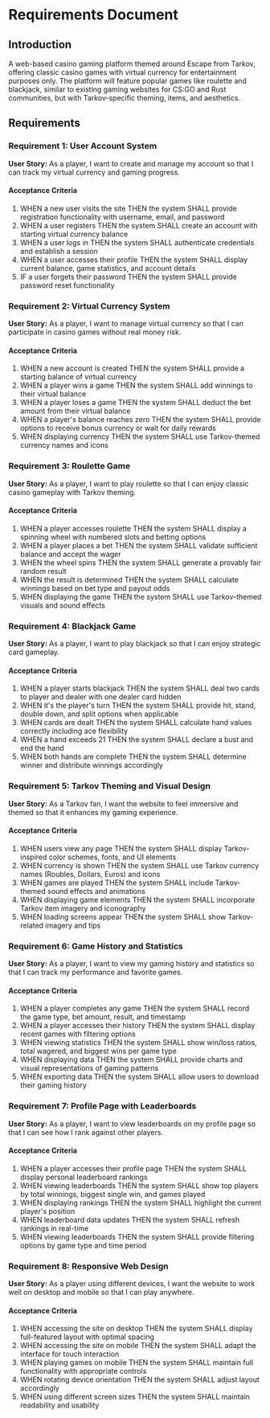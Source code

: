# Requirements Document

## Introduction

A web-based casino gaming platform themed around Escape from Tarkov, offering classic casino games with virtual currency for entertainment purposes only. The platform will feature popular games like roulette and blackjack, similar to existing gaming websites for CS:GO and Rust communities, but with Tarkov-specific theming, items, and aesthetics.

## Requirements

### Requirement 1: User Account System

**User Story:** As a player, I want to create and manage my account so that I can track my virtual currency and gaming progress.

#### Acceptance Criteria

1. WHEN a new user visits the site THEN the system SHALL provide registration functionality with username, email, and password
2. WHEN a user registers THEN the system SHALL create an account with starting virtual currency balance
3. WHEN a user logs in THEN the system SHALL authenticate credentials and establish a session
4. WHEN a user accesses their profile THEN the system SHALL display current balance, game statistics, and account details
5. IF a user forgets their password THEN the system SHALL provide password reset functionality

### Requirement 2: Virtual Currency System

**User Story:** As a player, I want to manage virtual currency so that I can participate in casino games without real money risk.

#### Acceptance Criteria

1. WHEN a new account is created THEN the system SHALL provide a starting balance of virtual currency
2. WHEN a player wins a game THEN the system SHALL add winnings to their virtual balance
3. WHEN a player loses a game THEN the system SHALL deduct the bet amount from their virtual balance
4. WHEN a player's balance reaches zero THEN the system SHALL provide options to receive bonus currency or wait for daily rewards
5. WHEN displaying currency THEN the system SHALL use Tarkov-themed currency names and icons

### Requirement 3: Roulette Game

**User Story:** As a player, I want to play roulette so that I can enjoy classic casino gameplay with Tarkov theming.

#### Acceptance Criteria

1. WHEN a player accesses roulette THEN the system SHALL display a spinning wheel with numbered slots and betting options
2. WHEN a player places a bet THEN the system SHALL validate sufficient balance and accept the wager
3. WHEN the wheel spins THEN the system SHALL generate a provably fair random result
4. WHEN the result is determined THEN the system SHALL calculate winnings based on bet type and payout odds
5. WHEN displaying the game THEN the system SHALL use Tarkov-themed visuals and sound effects

### Requirement 4: Blackjack Game

**User Story:** As a player, I want to play blackjack so that I can enjoy strategic card gameplay.

#### Acceptance Criteria

1. WHEN a player starts blackjack THEN the system SHALL deal two cards to player and dealer with one dealer card hidden
2. WHEN it's the player's turn THEN the system SHALL provide hit, stand, double down, and split options when applicable
3. WHEN cards are dealt THEN the system SHALL calculate hand values correctly including ace flexibility
4. WHEN a hand exceeds 21 THEN the system SHALL declare a bust and end the hand
5. WHEN both hands are complete THEN the system SHALL determine winner and distribute winnings accordingly



### Requirement 5: Tarkov Theming and Visual Design

**User Story:** As a Tarkov fan, I want the website to feel immersive and themed so that it enhances my gaming experience.

#### Acceptance Criteria

1. WHEN users view any page THEN the system SHALL display Tarkov-inspired color schemes, fonts, and UI elements
2. WHEN currency is shown THEN the system SHALL use Tarkov currency names (Roubles, Dollars, Euros) and icons
3. WHEN games are played THEN the system SHALL include Tarkov-themed sound effects and animations
4. WHEN displaying game elements THEN the system SHALL incorporate Tarkov item imagery and iconography
5. WHEN loading screens appear THEN the system SHALL show Tarkov-related imagery and tips

### Requirement 6: Game History and Statistics

**User Story:** As a player, I want to view my gaming history and statistics so that I can track my performance and favorite games.

#### Acceptance Criteria

1. WHEN a player completes any game THEN the system SHALL record the game type, bet amount, result, and timestamp
2. WHEN a player accesses their history THEN the system SHALL display recent games with filtering options
3. WHEN viewing statistics THEN the system SHALL show win/loss ratios, total wagered, and biggest wins per game type
4. WHEN displaying data THEN the system SHALL provide charts and visual representations of gaming patterns
5. WHEN exporting data THEN the system SHALL allow users to download their gaming history

### Requirement 7: Profile Page with Leaderboards

**User Story:** As a player, I want to view leaderboards on my profile page so that I can see how I rank against other players.

#### Acceptance Criteria

1. WHEN a player accesses their profile page THEN the system SHALL display personal leaderboard rankings
2. WHEN viewing leaderboards THEN the system SHALL show top players by total winnings, biggest single win, and games played
3. WHEN displaying rankings THEN the system SHALL highlight the current player's position
4. WHEN leaderboard data updates THEN the system SHALL refresh rankings in real-time
5. WHEN viewing leaderboards THEN the system SHALL provide filtering options by game type and time period

### Requirement 8: Responsive Web Design

**User Story:** As a player using different devices, I want the website to work well on desktop and mobile so that I can play anywhere.

#### Acceptance Criteria

1. WHEN accessing the site on desktop THEN the system SHALL display full-featured layout with optimal spacing
2. WHEN accessing the site on mobile THEN the system SHALL adapt the interface for touch interaction
3. WHEN playing games on mobile THEN the system SHALL maintain full functionality with appropriate controls
4. WHEN rotating device orientation THEN the system SHALL adjust layout accordingly
5. WHEN using different screen sizes THEN the system SHALL maintain readability and usability